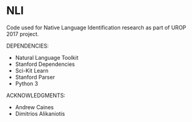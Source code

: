 # NLI


Code used for Native Language Identification research as part of UROP 2017 project. 

DEPENDENCIES:
* Natural Language Toolkit
* Stanford Dependencies
* Sci-Kit Learn
* Stanford Parser
* Python 3




ACKNOWLEDGMENTS:
* Andrew Caines
* Dimitrios Alikaniotis
